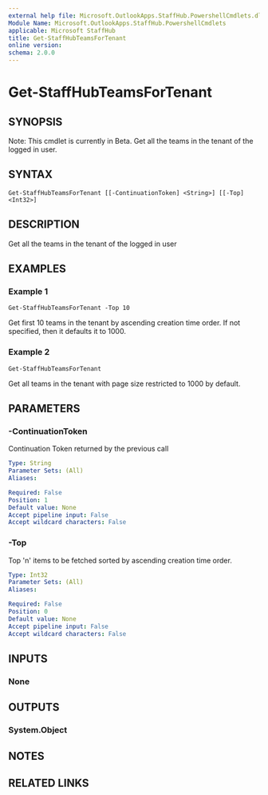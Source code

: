 ```yaml
---
external help file: Microsoft.OutlookApps.StaffHub.PowershellCmdlets.dll-Help.xml
Module Name: Microsoft.OutlookApps.StaffHub.PowershellCmdlets
applicable: Microsoft StaffHub
title: Get-StaffHubTeamsForTenant
online version: 
schema: 2.0.0
---
```


# Get-StaffHubTeamsForTenant

## SYNOPSIS
Note: This cmdlet is currently in Beta.
Get all the teams in the tenant of the logged in user.

## SYNTAX

```
Get-StaffHubTeamsForTenant [[-ContinuationToken] <String>] [[-Top] <Int32>]
```

## DESCRIPTION
Get all the teams in the tenant of the logged in user

## EXAMPLES

### Example 1
```
Get-StaffHubTeamsForTenant -Top 10
```

Get first 10 teams in the tenant by ascending creation time order.
If not specified, then it defaults it to 1000.

### Example 2
```
Get-StaffHubTeamsForTenant
```

Get all teams in the tenant with page size restricted to 1000 by default.

## PARAMETERS

### -ContinuationToken
Continuation Token returned by the previous call

```yaml
Type: String
Parameter Sets: (All)
Aliases: 

Required: False
Position: 1
Default value: None
Accept pipeline input: False
Accept wildcard characters: False
```

### -Top
Top 'n' items to be fetched sorted by ascending creation time order.

```yaml
Type: Int32
Parameter Sets: (All)
Aliases: 

Required: False
Position: 0
Default value: None
Accept pipeline input: False
Accept wildcard characters: False
```

## INPUTS

### None


## OUTPUTS

### System.Object

## NOTES

## RELATED LINKS

